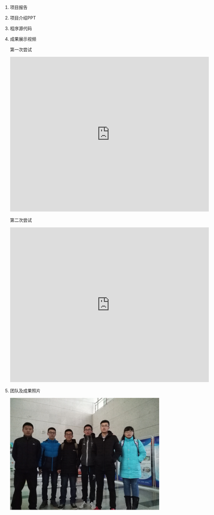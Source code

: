 1. 项目报告
2. 项目介绍PPT
3. 程序源代码
3. 成果展示视频
	
	第一次尝试
	<iframe frameborder="0" width="640" height="498" src="https://v.qq.com/iframe/player.html?vid=a036225lu81&tiny=0&auto=0" allowfullscreen></iframe>

	第二次尝试
	<iframe frameborder="0" width="640" height="498" src="https://v.qq.com/iframe/player.html?vid=f0362404jvp&tiny=0&auto=0" allowfullscreen></iframe>
	
4. 团队及成果照片

	![](1.jpg)